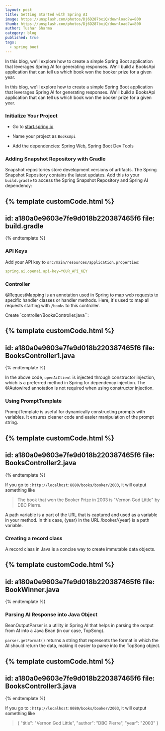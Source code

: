 ```yaml
---
layout: post
title: Getting Started with Spring AI
image: https://unsplash.com/photos/Dj6D287bxiQ/download?w=800
thumb: https://unsplash.com/photos/Dj6D287bxiQ/download?w=800
author: Tushar Sharma
category: blog
published: true
tags:
  - spring boot
---
```


In this blog, we'll explore how to create a simple Spring Boot application that leverages Spring AI for generating responses. We'll build a BooksApi application that can tell us which book won the booker prize for a given year.<!-- truncate_here -->


In this blog, we'll explore how to create a simple Spring Boot application that leverages Spring AI for generating responses. We'll build a BooksApi application that can tell us which book won the booker prize for a given year.

### Initialize Your Project

* Go to [start.spring.io](https://start.spring.io/)

* Name your project as `BooksApi`

* Add the dependencies: Spring Web, Spring Boot Dev Tools

### Adding Snapshot Repository with Gradle

Snapshot repositories store development versions of artifacts. The Spring Snapshot Repository contains the latest updates. Add this to your `build.gradle` to access the Spring Snapshot Repository and Spring AI dependency:

{% template  customCode.html %}
---
id: a180a0e9603e7fe9d018b220387465f6
file: build.gradle
---
{% endtemplate %}

### API Keys

Add your API key to `src/main/resources/application.properties`:

```yaml
spring.ai.openai.api-key=YOUR_API_KEY
```

### Controller

@RequestMapping is an annotation used in Spring to map web requests to specific handler classes or handler methods. Here, it's used to map all requests starting with `/books` to this controller.

Create `controller/BooksController.java``:

{% template  customCode.html %}
---
id: a180a0e9603e7fe9d018b220387465f6
file: BooksController1.java
---
{% endtemplate %}


In the above code, `openAiClient` is injected through constructor injection, which is a preferred method in Spring for dependency injection. The @Autowired annotation is not required when using constructor injection.

### Using PromptTemplate

PromptTemplate is useful for dynamically constructing prompts with variables. It ensures cleaner code and easier manipulation of the prompt string.

{% template  customCode.html %}
---
id: a180a0e9603e7fe9d018b220387465f6
file: BooksController2.java
---
{% endtemplate %}

If you go to : `http://localhost:8080/books/booker/2003`, it will output something like 

> The book that won the Booker Prize in 2003 is "Vernon God Little" by DBC Pierre.

A path variable is a part of the URL that is captured and used as a variable in your method. In this case, {year} in the URL /booker/{year} is a path variable.

### Creating a record class

A record class in Java is a concise way to create immutable data objects.

{% template  customCode.html %}
---
id: a180a0e9603e7fe9d018b220387465f6
file: BookWinner.java
---
{% endtemplate %}

### Parsing AI Response into Java Object

BeanOutputParser is a utility in Spring AI that helps in parsing the output from AI into a Java Bean (in our case, TopSong).

`parser.getFormat()` returns a string that represents the format in which the AI should return the data, making it easier to parse into the TopSong object.

{% template  customCode.html %}
---
id: a180a0e9603e7fe9d018b220387465f6
file: BooksController3.java
---
{% endtemplate %}

If you go to : `http://localhost:8080/books/booker/2003`, it will output something like 

> {
  "title": "Vernon God Little",
  "author": "DBC Pierre",
  "year": "2003"
  }
